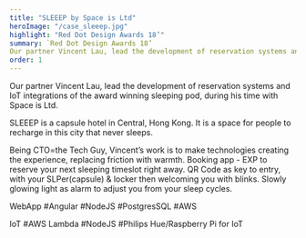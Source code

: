```yaml
---
title: "SLEEEP by Space is Ltd"
heroImage: "/case_sleeep.jpg"
highlight: "Red Dot Design Awards 18’"
summary: `Red Dot Design Awards 18’
Our partner Vincent Lau, lead the development of reservation systems and IoT integrations of the award winning sleeping pod, during his time with Space is Ltd.`
order: 1
---
```


Our partner Vincent Lau, lead the development of reservation systems and IoT integrations of the award winning sleeping pod, during his time with Space is Ltd.

SLEEEP is a capsule hotel in Central, Hong Kong. It is a space for people to recharge in this city that never sleeps.

Being CTO=the Tech Guy, Vincent’s work is to make technologies creating the experience, replacing friction with warmth. Booking app - EXP to reserve your next sleeping timeslot right away. QR Code as key to entry, with your SLPer(capsule) & locker then welcoming you with blinks. Slowly glowing light as alarm to adjust you from your sleep cycles.

WebApp
#Angular #NodeJS #PostgresSQL #AWS

IoT
#AWS Lambda #NodeJS #Philips Hue/Raspberry Pi for IoT
